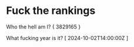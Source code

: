 # Fuck the rankings

Who the hell am I?
{ 3829165 }

What fucking year is it?
[ 2024-10-02T14:00:00Z ]

